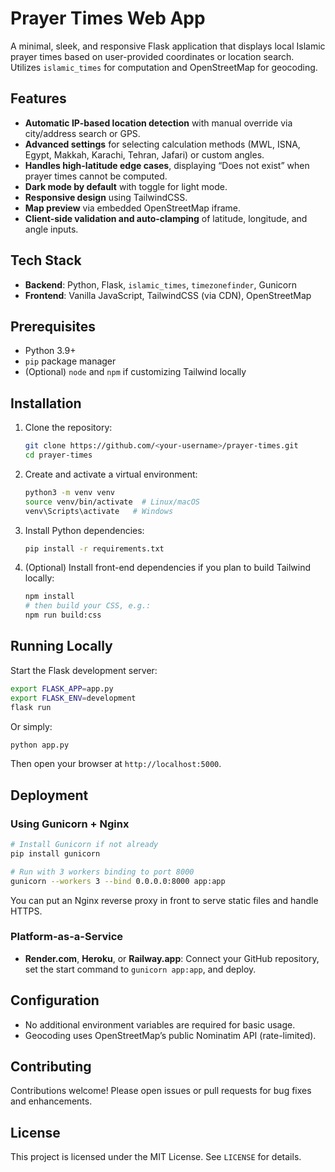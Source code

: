 # Prayer Times Web App

A minimal, sleek, and responsive Flask application that displays local Islamic prayer times based on user-provided coordinates or location search. Utilizes `islamic_times` for computation and OpenStreetMap for geocoding.

## Features

- **Automatic IP-based location detection** with manual override via city/address search or GPS.
- **Advanced settings** for selecting calculation methods (MWL, ISNA, Egypt, Makkah, Karachi, Tehran, Jafari) or custom angles.
- **Handles high-latitude edge cases**, displaying “Does not exist” when prayer times cannot be computed.
- **Dark mode by default** with toggle for light mode.
- **Responsive design** using TailwindCSS.
- **Map preview** via embedded OpenStreetMap iframe.
- **Client-side validation and auto-clamping** of latitude, longitude, and angle inputs.

## Tech Stack

- **Backend**: Python, Flask, `islamic_times`, `timezonefinder`, Gunicorn
- **Frontend**: Vanilla JavaScript, TailwindCSS (via CDN), OpenStreetMap

## Prerequisites

- Python 3.9+
- `pip` package manager
- (Optional) `node` and `npm` if customizing Tailwind locally

## Installation

1. Clone the repository:
    ```bash
    git clone https://github.com/<your-username>/prayer-times.git
    cd prayer-times
    ```

2. Create and activate a virtual environment:
    ```bash
    python3 -m venv venv
    source venv/bin/activate  # Linux/macOS
    venv\Scripts\activate   # Windows
    ```

3. Install Python dependencies:
    ```bash
    pip install -r requirements.txt
    ```

4. (Optional) Install front-end dependencies if you plan to build Tailwind locally:
    ```bash
    npm install
    # then build your CSS, e.g.:
    npm run build:css
    ```

## Running Locally

Start the Flask development server:

```bash
export FLASK_APP=app.py
export FLASK_ENV=development
flask run
```

Or simply:

```bash
python app.py
```

Then open your browser at `http://localhost:5000`.

## Deployment

### Using Gunicorn + Nginx

```bash
# Install Gunicorn if not already
pip install gunicorn

# Run with 3 workers binding to port 8000
gunicorn --workers 3 --bind 0.0.0.0:8000 app:app
```

You can put an Nginx reverse proxy in front to serve static files and handle HTTPS.

### Platform-as-a-Service

- **Render.com**, **Heroku**, or **Railway.app**: Connect your GitHub repository, set the start command to `gunicorn app:app`, and deploy.

## Configuration

- No additional environment variables are required for basic usage.
- Geocoding uses OpenStreetMap’s public Nominatim API (rate-limited).

## Contributing

Contributions welcome! Please open issues or pull requests for bug fixes and enhancements.

## License

This project is licensed under the MIT License. See `LICENSE` for details.
